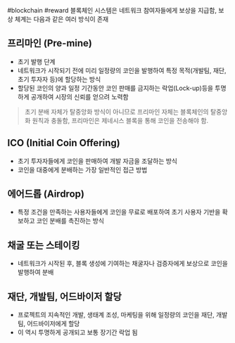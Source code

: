 #blockchain #reward
블록체인 시스템은 네트워크 참여자들에게 보상을 지급함, 보상 체계는 다음과 같은 여러 방식이 존재

## 프리마인 (Pre-mine)
- 초기 발행 단계
- 네트워크가 시작되기 전에 미리 일정량의 코인을 발행하여 특정 목적(개발팀, 재단, 초기 투자자 등)에 할당하는 방식
- 할당된 코인의 양과 일정 기간동안 코인 판매를 금지하는 락업(Lock-up)등을 투명하게 공개하여 시장의 신뢰를 얻으려 노력함

> 초기 분배 자체가 탈중앙화 방식이 아니므로 프리마인 자체는 블록체인의 탈중앙화 원칙과 충돌함, 프리마인은 제네시스 블록을 통해 코인을 전송해야 함.
> 
> 


## ICO (Initial Coin Offering)
- 초기 투자자들에게 코인을 판매하여 개발 자금을 조달하는 방식
- 코인을 대중에게 분배하는 가장 일반적인 접근 방법

## 에어드롭 (Airdrop)
- 특정 조건을 만족하는 사용자들에게 코인을 무료로 배포하여 초기 사용자 기반을 확보하고 코인 분배를 촉진하는 방식

## 채굴 또는 스테이킹
- 네트워크가 시작된 후, 블록 생성에 기여하는 채굴자나 검증자에게 보상으로 코인을 발행하여 분배

## 재단, 개발팀, 어드바이저 할당
- 프로젝트의 지속적인 개발, 생태계 조성, 마케팅을 위해 일정량의 코인을 재단, 개발팀, 어드바이저에게 할당
- 이 역시 투명하게 공개되고 보통 장기간 락업 됨